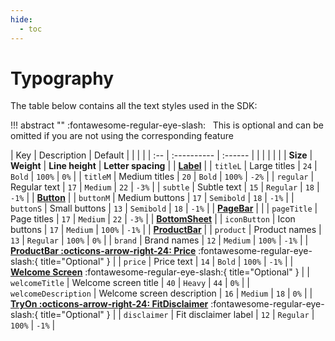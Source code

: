 ```yaml
---
hide:
  - toc
---
```


# Typography

The table below contains all the text styles used in the SDK:

!!! abstract ""
    :fontawesome-regular-eye-slash: &nbsp; This is optional and can be omitted if you are not using the corresponding feature

| Key | Description | Default | | | |
| :-- | :---------- | :------ | | | |
|     |             | __Size__ | __Weight__ | __Line height__ | __Letter spacing__ |
| [**Label**](/sdk/developer/configuration/ui/theme/label.md) |
| `titleL` | Large titles | `24` | `Bold` | `100%` | `0%` |
| `titleM` | Medium titles | `20` | `Bold` | `100%` | `-2%` |
| `regular` | Regular text | `17` | `Medium` | `22` | `-3%` |
| `subtle` | Subtle text | `15` | `Regular` | `18` | `-1%` |
| [**Button**](/sdk/developer/configuration/ui/theme/button.md) |
| `buttonM` | Medium buttons |  `17` | `Semibold` | `18` | `-1%` |
| `buttonS` | Small buttons |  `13` | `Semibold` | `18` | `-1%` |
| [**PageBar**](/sdk/developer/configuration/ui/theme/page-bar.md) | |
| `pageTitle` | Page titles |  `17` | `Medium` | `22` | `-3%` |
| [**BottomSheet**](/sdk/developer/configuration/ui/theme/bottom-sheet.md) |
| `iconButton` | Icon buttons |  `17` | `Medium` | `100%` | `-1%` |
| [**ProductBar**](/sdk/developer/configuration/ui/theme/product-bar.md) |
| `product` | Product names |  `13` | `Regular` | `100%` | `0%` |
| `brand` | Brand names |  `12` | `Medium` | `100%` | `-1%` |
| [**ProductBar :octicons-arrow-right-24: Price**](/sdk/developer/configuration/ui/theme/product-bar.md#prices) :fontawesome-regular-eye-slash:{ title="Optional" } |
| `price` | Price text | `14` | `Bold` | `100%` | `-1%` |
| [**Welcome Screen**](/sdk/developer/configuration/features/welcome-screen.md) :fontawesome-regular-eye-slash:{ title="Optional" } |
| `welcomeTitle` | Welcome screen title |  `40` | `Heavy` | `44` | `0%` |
| `welcomeDescription` | Welcome screen description |  `16` | `Medium` | `18` | `0%` |
| [**TryOn :octicons-arrow-right-24: FitDisclaimer**](/sdk/developer/configuration/features/try-on.md#fit-disclaimer) :fontawesome-regular-eye-slash:{ title="Optional" } |
| `disclaimer` | Fit disclaimer label |  `12` | `Regular` | `100%` | `-1%` |
